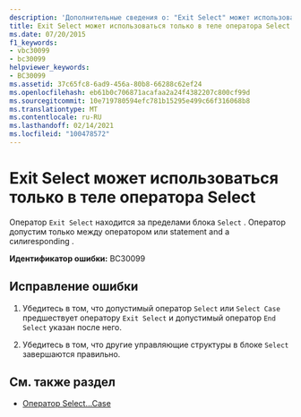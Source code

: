 ```yaml
---
description: 'Дополнительные сведения о: "Exit Select" может использоваться только в операторе "Select"'
title: Exit Select может использоваться только в теле оператора Select
ms.date: 07/20/2015
f1_keywords:
- vbc30099
- bc30099
helpviewer_keywords:
- BC30099
ms.assetid: 37c65fc8-6ad9-456a-80b8-66288c62ef24
ms.openlocfilehash: eb61b0c706871acafaa2a24f4382207c800cf99d
ms.sourcegitcommit: 10e719780594efc781b15295e499c66f316068b8
ms.translationtype: MT
ms.contentlocale: ru-RU
ms.lasthandoff: 02/14/2021
ms.locfileid: "100478572"
---
```

# <a name="exit-select-can-only-appear-inside-a-select-statement"></a>Exit Select может использоваться только в теле оператора Select

Оператор `Exit Select` находится за пределами блока `Select` . Оператор допустим только между оператором  или  statement and a cилиresponding  .  
  
 **Идентификатор ошибки:** BC30099  
  
## <a name="to-correct-this-error"></a>Исправление ошибки  
  
1. Убедитесь в том, что допустимый оператор `Select` или `Select Case` предшествует оператору `Exit Select` и допустимый оператор `End Select` указан после него.  
  
2. Убедитесь в том, что другие управляющие структуры в блоке `Select` завершаются правильно.  
  
## <a name="see-also"></a>См. также раздел

- [Оператор Select…Case](../language-reference/statements/select-case-statement.md)
